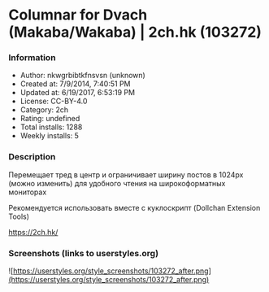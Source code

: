 # Columnar for Dvach (Makaba/Wakaba) | 2ch.hk (103272)

### Information
- Author: nkwgrbibtkfnsvsn (unknown)
- Created at: 7/9/2014, 7:40:51 PM
- Updated at: 6/19/2017, 6:53:19 PM
- License: CC-BY-4.0
- Category: 2ch
- Rating: undefined
- Total installs: 1288
- Weekly installs: 5


### Description
Перемещает тред в центр и ограничивает ширину постов в 1024px (можно изменить) для удобного чтения на широкоформатных мониторах

Рекомендуется использовать вместе с куклоскрипт (Dollchan Extension Tools)

https://2ch.hk/


### Screenshots (links to userstyles.org)
![https://userstyles.org/style_screenshots/103272_after.png](https://userstyles.org/style_screenshots/103272_after.png)


